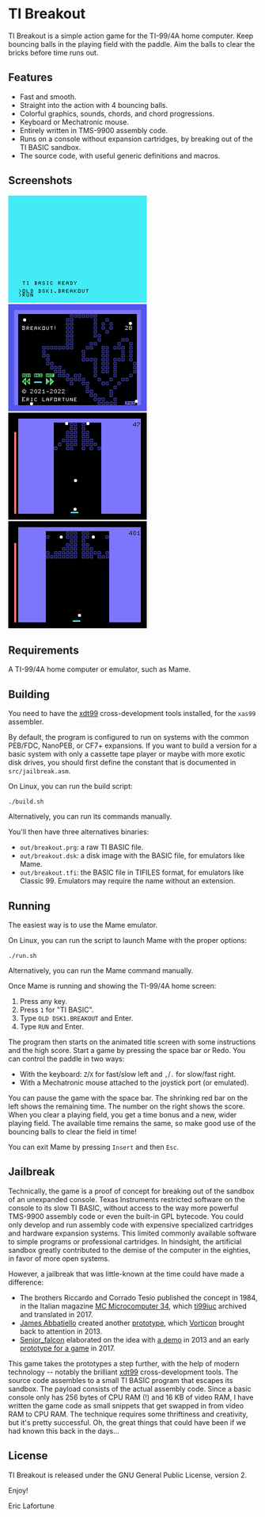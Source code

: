 # TI Breakout

TI Breakout is a simple action game for the TI-99/4A home computer. Keep
bouncing balls in the playing field with the paddle. Aim the balls to clear
the bricks before time runs out.

## Features

* Fast and smooth.
* Straight into the action with 4 bouncing balls.
* Colorful graphics, sounds, chords, and chord progressions.
* Keyboard or Mechatronic mouse.
* Entirely written in TMS-9900 assembly code.
* Runs on a console without expansion cartridges, by breaking out of the
  TI BASIC sandbox.
* The source code, with useful generic definitions and macros.

## Screenshots

![Run](screenshots/run.png)
![Title screen](screenshots/titlescreen.png)
![Play 1](screenshots/play1.png)
![Play 2](screenshots/play2.png)

## Requirements

A TI-99/4A home computer or emulator, such as Mame.

## Building

You need to have the [xdt99](https://github.com/endlos99/xdt99)
cross-development tools installed, for the `xas99` assembler.

By default, the program is configured to run on systems with the common
PEB/FDC, NanoPEB, or CF7+ expansions. If you want to build a version for a
basic system with only a cassette tape player or maybe with more exotic disk
drives, you should first define the constant that is documented in
`src/jailbreak.asm`.

On Linux, you can run the build script:

    ./build.sh

Alternatively, you can run its commands manually.

You'll then have three alternatives binaries:
* `out/breakout.prg`: a raw TI BASIC file.
* `out/breakout.dsk`: a disk image with the BASIC file, for emulators like Mame.
* `out/breakout.tfi`: the BASIC file in TIFILES format, for emulators like
  Classic 99. Emulators may require the name without an extension.

## Running

The easiest way is to use the Mame emulator.

On Linux, you can run the script to launch Mame with the proper options:

    ./run.sh

Alternatively, you can run the Mame command manually.

Once Mame is running and showing the TI-99/4A home screen:

1. Press any key.
2. Press `1` for "TI BASIC".
3. Type `OLD DSK1.BREAKOUT` and Enter.
4. Type `RUN` and Enter.

The program then starts on the animated title screen with some instructions
and the high score. Start a game by pressing the space bar or Redo. You can
control the paddle in two ways:

* With the keyboard: `Z`/`X` for fast/slow left and `,`/`.` for slow/fast
  right.
* With a Mechatronic mouse attached to the joystick port (or emulated).

You can pause the game with the space bar. The shrinking red bar on the left
shows the remaining time. The number on the right shows the score. When you
clear a playing field, you get a time bonus and a new, wider playing field.
The available time remains the same, so make good use of the bouncing balls to
clear the field in time!

You can exit Mame by pressing `Insert` and then `Esc`.

## Jailbreak

Technically, the game is a proof of concept for breaking out of the sandbox of
an unexpanded console. Texas Instruments restricted software on the console to
its slow TI BASIC, without access to the way more powerful TMS-9900 assembly
code or even the built-in GPL bytecode. You could only develop and run
assembly code with expensive specialized cartridges and hardware expansion
systems. This limited commonly available software to simple programs or
professional cartridges. In hindsight, the artificial sandbox greatly
contributed to the demise of the computer in the eighties, in favor of more
open systems.

However, a jailbreak that was little-known at the time could have made a
difference:

* The brothers Riccardo and Corrado Tesio published the concept in 1984, in the
  Italian magazine [MC Microcomputer
  34](https://atariage.com/forums/topic/273248-ti-basic-sprite-games/?do=findComment&comment=3914996), which
  [ti99iuc](https://atariage.com/forums/profile/24673-ti99iuc/) archived and
  translated in 2017.
* [James Abbatiello](https://www.pagetable.com/?author=2) created another
  [prototype](https://atariage.com/forums/topic/162941-assembly-on-the-994a/?do=findComment&comment=2849894),
  which [Vorticon](https://atariage.com/forums/profile/25753-vorticon/)
  brought back to attention in 2013.
* [Senior_falcon](https://atariage.com/forums/profile/34177-senior_falcon/)
  elaborated on the idea with [a
  demo](https://atariage.com/forums/topic/218571-the-basic-sandbox-is-no-more/)
  in 2013 and an early [prototype for a
  game](https://atariage.com/forums/topic/273248-ti-basic-sprite-games/) in
  2017.

This game takes the prototypes a step further, with the help of modern
technology -- notably the brilliant [xdt99](https://github.com/endlos99/xdt99)
cross-development tools. The source code assembles to a small TI BASIC program
that escapes its sandbox. The payload consists of the actual assembly code.
Since a basic console only has 256 bytes of CPU RAM (!) and 16 KB of video
RAM, I have written the game code as small snippets that get swapped in from
video RAM to CPU RAM. The technique requires some thriftiness and creativity,
but it's pretty successful. Oh, the great things that could have been if we
had known this back in the days...

## License

TI Breakout is released under the GNU General Public License, version 2.

Enjoy!

Eric Lafortune
